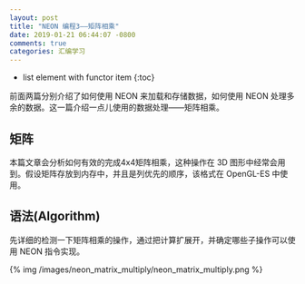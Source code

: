 ```yaml
---
layout: post
title: "NEON 编程3——矩阵相乘"
date: 2019-01-21 06:44:07 -0800
comments: true
categories: 汇编学习
---
```


* list element with functor item
{:toc}

前面两篇分别介绍了如何使用 NEON 来加载和存储数据，如何使用 NEON 处理多余的数据。这一篇介绍一点儿使用的数据处理——矩阵相乘。

<!--more-->

## 矩阵

本篇文章会分析如何有效的完成4x4矩阵相乘，这种操作在 3D 图形中经常会用到。假设矩阵存放到内存中，并且是列优先的顺序，该格式在 OpenGL-ES 中使用。

## 语法(Algorithm)

先详细的检测一下矩阵相乘的操作，通过把计算扩展开，并确定哪些子操作可以使用 NEON 指令实现。

{% img /images/neon_matrix_multiply/neon_matrix_multiply.png %}


